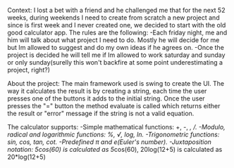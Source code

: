 Context:
I lost a bet with a friend and he challenged me that for the next 52 weeks, during weekends I need to create from scratch a new project and since is first week and I never created one, we decided to start with the old good calculator app.
The rules are the following:
-Each friday night, me and him will talk about what project I need to do. Mostly he will decide for me but Im allowed to suggest and do my own ideas if he agrees on.
-Once the project is decided he will tell me if Im allowed to work saturday and sunday or only sunday(surelly this won't backfire at some point underestimating a project, right?)

About the project:
The main framework used is swing to create the UI. The way it calculates the result is by creating a string, each time the user presses one of the buttons it adds to the initial string.
Once the user presses the "=" button the method evaluate is called which returns either the result or "error" message if the string is not a valid equation.

The calculator supports:
-Simple mathematical functions: +, -, *, /.
-Modulo, radical and logarithmic functions: %, √, log, ln.
-Trigonometric functions: sin, cos, tan, cot.
-Predefined π and e(Euler's number).
-Juxtaposition notation: 5cos(60) is calculated as 5*cos(60), 20log(12+5) is calculated as 20*log(12+5)
